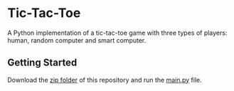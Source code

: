 # Tic-Tac-Toe

A Python implementation of a tic-tac-toe game with three types of players: human, random computer and smart computer.


## Getting Started
Download the [zip folder](https://github.com/AbdelrahmanKandil/Tic-Tac-Toe-Project/archive/refs/heads/main.zip) of this repository
and run the [main.py](main.py) file.
